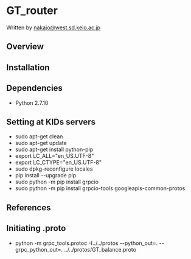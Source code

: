 # GT_router

Written by nakajo@west.sd.keio.ac.jp

## Overview

## Installation

## Dependencies
- Python 2.7.10

## Setting at KIDs servers

- sudo apt-get clean
- sudo apt-get update
- sudo apt-get install python-pip
- export LC_ALL="en_US.UTF-8"
- export LC_CTYPE="en_US.UTF-8"
- sudo dpkg-reconfigure locales
- pip install --upgrade pip
- sudo python -m pip install grpcio
- sudo python -m pip install grpcio-tools googleapis-common-protos

## References

## Initiating .proto
- python -m grpc_tools.protoc -I../../protos --python_out=. --grpc_python_out=. ../../protos/GT_balance.proto


